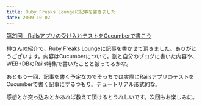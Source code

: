 ```yaml
---
title: Ruby Freaks Loungeに記事を書きました
date: 2009-10-02
---
```

<a href="http://gihyo.jp/dev/serial/01/ruby/0021">第21回　Railsアプリの受け入れテストをCucumberで書こう</a>

<a href="http://d.hatena.ne.jp/onering/">榊さん</a>の紹介で、Ruby Freaks Loungeに記事を書かせて頂きました。ありがとうございます。内容はCucumberについて。割と自分のブログに書いた内容や、WEB+DBのRails特集で書いたことと被ってるかな。

あともう一回、記事を書く予定なのでそっちでは実際にRailsアプリのテストをCucumberで書く記事にするつもり。チュートリアル形式的な。

感想とか突っ込みとかあれば教えて頂けるとうれしいです。次回もお楽しみに。